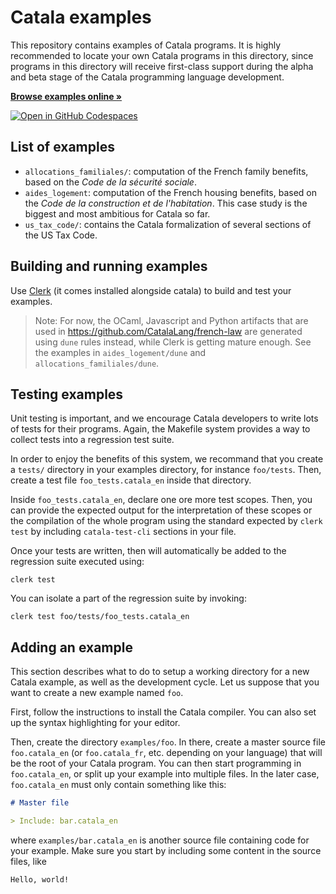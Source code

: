 # Catala examples

This repository contains examples of Catala programs. It is highly recommended
to locate your own Catala programs in this directory, since programs in this
directory will receive first-class support during the alpha and beta stage
of the Catala programming language development.

<strong>[Browse examples online »](https://catala-lang.org/en/examples)</strong>

[![Open in GitHub Codespaces](https://github.com/codespaces/badge.svg)](https://codespaces.new/CatalaLang/catala-examples?quickstart=1)

## List of examples

- `allocations_familiales/`: computation of the French family benefits, based
  on the _Code de la sécurité sociale_.
- `aides_logement`: computation of the French housing benefits, based on the
  _Code de la construction et de l'habitation_. This case study is the biggest and
  most ambitious for Catala so far.
- `us_tax_code/`: contains the Catala formalization of several sections of the
  US Tax Code.

## Building and running examples

Use [Clerk](https://catalalang.github.io/catala/clerk.html) (it comes installed
alongside catala) to build and test your examples.

> Note: For now, the OCaml, Javascript and Python artifacts that are used in
> https://github.com/CatalaLang/french-law are generated using `dune` rules
> instead, while Clerk is getting mature enough. See the examples in
> `aides_logement/dune` and `allocations_familiales/dune`.

## Testing examples

Unit testing is important, and we encourage Catala developers to write lots
of tests for their programs. Again, the Makefile system provides a way to
collect tests into a regression test suite.

In order to enjoy the benefits of this system, we recommand that you create a
`tests/` directory in your examples directory, for instance `foo/tests`. Then,
create a test file `foo_tests.catala_en` inside that directory.

Inside `foo_tests.catala_en`, declare one ore more test scopes. Then, you can
provide the expected output for the interpretation of these scopes or the
compilation of the whole program using the standard expected by `clerk test` by
including `catala-test-cli` sections in your file.

Once your tests are written, then will automatically be added to the regression
suite executed using:

    clerk test

You can isolate a part of the regression suite by invoking:

    clerk test foo/tests/foo_tests.catala_en

## Adding an example

This section describes what to do to setup a working directory for a new Catala
example, as well as the development cycle. Let us suppose that you want to
create a new example named `foo`.

First, follow the instructions to install the Catala compiler. You can also set
up the syntax highlighting for your editor.

Then, create the directory `examples/foo`. In there, create a master source
file `foo.catala_en` (or `foo.catala_fr`, etc. depending on your language)
that will be the root of your Catala program. You can then start programming
in `foo.catala_en`, or split up your example into multiple files. In the later case,
`foo.catala_en` must only contain
something like this:

```markdown
# Master file

> Include: bar.catala_en
```

where `examples/bar.catala_en` is another source file containing code for your
example. Make sure you start by including some content in the source files,
like

```
Hello, world!
```
